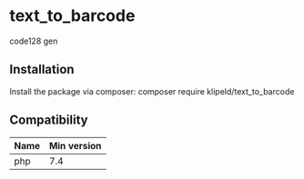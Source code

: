 # text_to_barcode
code128 gen
## Installation
Install the package via composer: composer require klipeld/text_to_barcode
## Compatibility

 Name       | Min version
:-------------|:----------
 php        | 7.4
